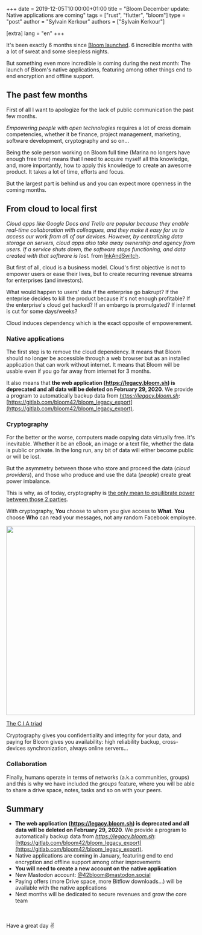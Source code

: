 +++
date = 2019-12-05T10:00:00+01:00
title = "Bloom December update: Native applications are coming"
tags = ["rust", "flutter", "bloom"]
type = "post"
author = "Sylvain Kerkour"
authors = ["Sylvain Kerkour"]

[extra]
lang = "en"
+++


It's been exactly 6 months since <a href="/bloom-a-free-and-open-source-google" target="_blank" rel="noopener">Bloom launched</a>.
6 incredible months with a lot of sweat and some sleepless nights.

But something even more incredible is coming during the next month: The launch of Bloom's native applications,
featuring among other things end to end encryption and offline support.


## The past few months

First of all I want to apologize for the lack of public communication the past few months.

*Empowering people with open technologies* requires a lot of cross domain competencies, whether it be
finance, project management, marketing, software development, cryptography and so on...

Being the sole person working on Bloom full time (Marina no longers have enough free time) means that I need to acquire myself all this knowledge, and, more importantly,
how to apply this knowledge to create an awesome product. It takes a lot of time, efforts and focus.

But the largest part is behind us and you can expect more openness in the coming months.

## From cloud to local first

*Cloud apps like Google Docs and Trello are popular because they enable real-time collaboration with colleagues, and they make it easy for us to access our work from all of our devices. However, by centralizing data storage on servers, cloud apps also take away ownership and agency from users. If a service shuts down, the software stops functioning, and data created with that software is lost.* from <a href="https://www.inkandswitch.com/local-first.html" target="_blank" rel="noopener">InkAndSwitch</a>.

But first of all, cloud is a business model. Cloud's first objective is not to empower users or ease their lives, but to
create recurring revenue streams for enterprises (and investors).

What would happen to users' data if the
enterprise go bakrupt? If the enteprise decides to kill the product because it's not enough profitable?
If the enterprise's cloud get hacked? If an embargo is promulgated? If internet is cut for some days/weeks?

Cloud induces dependency which is the exact opposite of empowerement.


### Native applications

The first step is to remove the cloud dependency. It means that Bloom should no longer be accessible through a web browser but as an
installed application that can work without internet.
It means that Bloom will be usable even if you go far away from internet for 3 months.

It also means that **the web application (<a href="https://legacy.bloom.sh" target="_blank" rel="noopener">https://legacy.bloom.sh) is deprecated and all data will be deleted on February 29, 2020**. We provide a program to automatically backup data from *https://legacy.bloom.sh*: [https://gitlab.com/bloom42/bloom_legacy_export](https://gitlab.com/bloom42/bloom_legacy_export).

### Cryptography

For the better or the worse, computers made copying data virtually free. It's inevitable.
Whether it be an eBook, an image or a text file, whether the data is public or private. In the long run,
any bit of data will either become public or will be lost.

But the asymmetry between those who store and proceed the data (*cloud providers*), and those who produce and use
the data (*people*) create great power imbalance.

This is why, as of today, cryptography is <a href="https://en.wikipedia.org/wiki/Permanent_Record_(autobiography)" target="_blank" rel="noopener">the only mean to equilibrate power between those 2 parties</a>.


With cryptography, **You** choose to whom you give access to **What**. **You** choose **Who** can
read your messages, not any random Facebook employee.

<div class="center">
  <img src="cia_triad.jpg" height="500"/>

  <a href="https://en.wikipedia.org/wiki/Information_security#Basic_principles" target="_blank" rel="noopener">The C.I.A triad</a>
</div>

Cryptography gives you confidentiality and integrity for your data,
and paying for Bloom gives you availability: high reliability backup,
cross-devices synchronization, always online servers...


### Collaboration

Finally, humans operate in terms of networks (a.k.a communities, groups) and this is why we have included
the *groups* feature, where you will be able to share a drive space, notes, tasks and so on with your peers.


## Summary

* **The web application (<a href="https://legacy.bloom.sh" target="_blank" rel="noopener">https://legacy.bloom.sh) is deprecated and all data will be deleted on February 29, 2020**. We provide a program to automatically backup data from *https://legacy.bloom.sh*: [https://gitlab.com/bloom42/bloom_legacy_export](https://gitlab.com/bloom42/bloom_legacy_export).
* Native applications are coming in January, featuring end to end encryption and offline support among other improvements
* **You will need to create a new account on the native application**
* New Mastodon account: <a href="https://mastodon.social/@42bloom" target="_blank" rel="noopener">@42bloom@mastodon.social</a>
* Paying offers (more Drive space, more Bitflow downloads...) will be available with the native applications
* Next months will be dedicated to secure revenues and grow the core team

<br />
<br />
Have a great day ✌️
